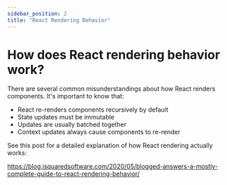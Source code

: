 ```yaml
---
sidebar_position: 2
title: "React Rendering Behavior"
---
```


# How does React rendering behavior work?
There are several common misunderstandings about how React renders components. It's important to know that:

- React re-renders components recursively by default
- State updates must be immutable
- Updates are usually batched together
- Context updates always cause components to re-render

See this post for a detailed explanation of how React rendering actually works:

https://blog.isquaredsoftware.com/2020/05/blogged-answers-a-mostly-complete-guide-to-react-rendering-behavior/